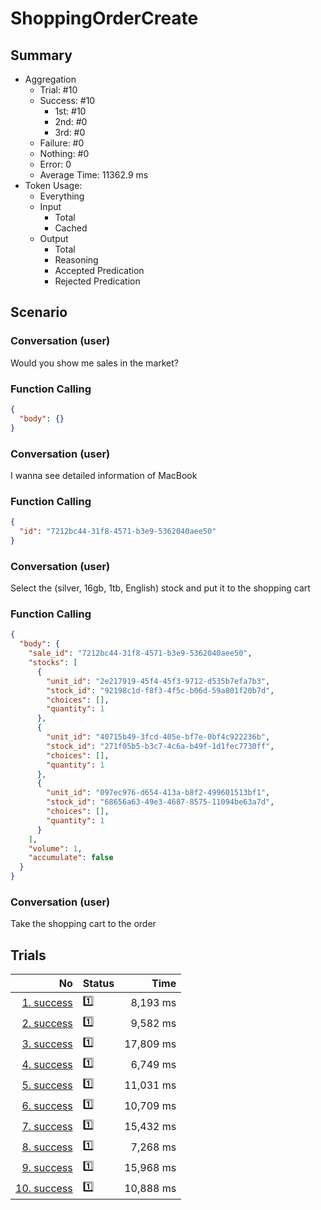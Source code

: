 # ShoppingOrderCreate
## Summary
  - Aggregation
    - Trial: #10
    - Success: #10
      - 1st: #10
      - 2nd: #0
      - 3rd: #0
    - Failure: #0
    - Nothing: #0
    - Error: 0
    - Average Time: 11362.9 ms
  - Token Usage:
    - Everything
    - Input
      - Total
      - Cached
    - Output
      - Total
      - Reasoning
      - Accepted Predication
      - Rejected Predication

## Scenario
### Conversation (user)
Would you show me sales in the market?

### Function Calling
```json
{
  "body": {}
}
```

### Conversation (user)
I wanna see detailed information of MacBook

### Function Calling
```json
{
  "id": "7212bc44-31f8-4571-b3e9-5362040aee50"
}
```

### Conversation (user)
Select the (silver, 16gb, 1tb, English) stock and put it to the shopping cart

### Function Calling
```json
{
  "body": {
    "sale_id": "7212bc44-31f8-4571-b3e9-5362040aee50",
    "stocks": [
      {
        "unit_id": "2e217919-45f4-45f3-9712-d535b7efa7b3",
        "stock_id": "92198c1d-f8f3-4f5c-b06d-59a801f20b7d",
        "choices": [],
        "quantity": 1
      },
      {
        "unit_id": "40715b49-3fcd-405e-bf7e-0bf4c922236b",
        "stock_id": "271f05b5-b3c7-4c6a-b49f-1d1fec7730ff",
        "choices": [],
        "quantity": 1
      },
      {
        "unit_id": "097ec976-d654-413a-b8f2-499601513bf1",
        "stock_id": "68656a63-49e3-4687-8575-11094be63a7d",
        "choices": [],
        "quantity": 1
      }
    ],
    "volume": 1,
    "accumulate": false
  }
}
```

### Conversation (user)
Take the shopping cart to the order

## Trials
No | Status | Time
---:|:-------|------:
[1. success](./trials/1.success.json) | 1️⃣ | 8,193 ms
[2. success](./trials/2.success.json) | 1️⃣ | 9,582 ms
[3. success](./trials/3.success.json) | 1️⃣ | 17,809 ms
[4. success](./trials/4.success.json) | 1️⃣ | 6,749 ms
[5. success](./trials/5.success.json) | 1️⃣ | 11,031 ms
[6. success](./trials/6.success.json) | 1️⃣ | 10,709 ms
[7. success](./trials/7.success.json) | 1️⃣ | 15,432 ms
[8. success](./trials/8.success.json) | 1️⃣ | 7,268 ms
[9. success](./trials/9.success.json) | 1️⃣ | 15,968 ms
[10. success](./trials/10.success.json) | 1️⃣ | 10,888 ms